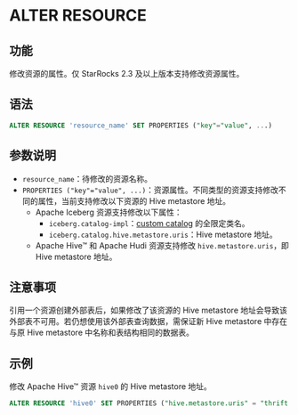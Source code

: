 # ALTER RESOURCE

## 功能

修改资源的属性。仅 StarRocks 2.3 及以上版本支持修改资源属性。

## 语法

```SQL
ALTER RESOURCE 'resource_name' SET PROPERTIES ("key"="value", ...)
```

## 参数说明

- `resource_name`：待修改的资源名称。
- `PROPERTIES ("key"="value", ...)`：资源属性。不同类型的资源支持修改不同的属性，当前支持修改以下资源的 Hive metastore 地址。
  - Apache Iceberg 资源支持修改以下属性：
    - `iceberg.catalog-impl`：[custom catalog](/using_starrocks/External_table#步骤一创建--iceberg-资源) 的全限定类名。
    - `iceberg.catalog.hive.metastore.uris`：Hive metastore 地址。
  - Apache Hive™ 和 Apache Hudi 资源支持修改 `hive.metastore.uris`，即 Hive metastore 地址。

## 注意事项

引用一个资源创建外部表后，如果修改了该资源的 Hive metastore 地址会导致该外部表不可用。若仍想使用该外部表查询数据，需保证新 Hive metastore 中存在与原 Hive metastore 中名称和表结构相同的数据表。

## 示例

修改 Apache Hive™ 资源 `hive0` 的 Hive metastore 地址。

```SQL
ALTER RESOURCE 'hive0' SET PROPERTIES ("hive.metastore.uris" = "thrift://10.10.44.91:9083")
```
